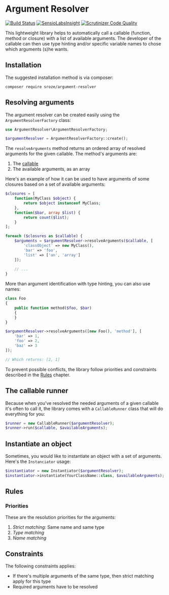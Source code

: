 # Argument Resolver

[![Build Status](https://travis-ci.org/sroze/ArgumentResolver.svg?branch=master)](https://travis-ci.org/sroze/ArgumentResolver)
[![SensioLabsInsight](https://insight.sensiolabs.com/projects/88e4a3f8-bc5e-44e2-84e4-5f8c514ad62f/mini.png)](https://insight.sensiolabs.com/projects/88e4a3f8-bc5e-44e2-84e4-5f8c514ad62f)
[![Scrutinizer Code Quality](https://scrutinizer-ci.com/g/sroze/ArgumentResolver/badges/quality-score.png?b=master)](https://scrutinizer-ci.com/g/sroze/ArgumentResolver/?branch=master)

This lightweight library helps to automatically call a callable (function, method or closure) with a list of
available arguments. The developer of the callable can then use type hinting and/or specific variable names
to chose which arguments (s)he wants.

## Installation

The suggested installation method is via composer:
```
composer require sroze/argument-resolver
```

## Resolving arguments

The argument resolver can be created easily using the `ArgumentResolverFactory` class:
```php
use ArgumentResolver\ArgumentResolverFactory;

$argumentResolver = ArgumentResolverFactory::create();
```

The `resolveArguments` method returns an ordered array of resolved arguments for the given callable. The method's arguments
are:

1. The [callable](http://php.net/manual/en/language.types.callable.php)
2. The available arguments, as an array

Here's an example of how it can be used to have arguments of some closures based on a set of available arguments:
```php
$closures = [
    function(MyClass $object) {
        return $object instanceof MyClass;
    },
    function($bar, array $list) {
        return count($list);
    }
];

foreach ($closures as $callable) {
    $arguments = $argumentResolver->resolveArguments($callable, [
        'classObject' => new MyClass(),
        'bar' => 'foo',
        'list' => ['an', 'array']
    ]);
    
    // ...
}
```

More than argument identification with type hinting, you can also use names:
```php
class Foo
{
    public function method($foo, $bar)
    {
    }
}

$argumentResolver->resolveArguments([new Foo(), 'method'], [
    'bar' => 1,
    'foo' => 2,
    'baz' => 3
]);

// Which returns: [2, 1]
```

To prevent possible conflicts, the library follow priorities and constraints described in the [Rules](#rules) chapter.

## The callable runner

Because when you've resolved the needed arguments of a given callable it's often to call it, the library comes with a
`CallableRunner` class that will do everything for you:

```php
$runner = new CallableRunner($argumentResolver);
$runner->run($callable, $availableArguments);
```

## Instantiate an object

Sometimes, you would like to instantiate an object with a set of arguments. Here's the `Instanciator` usage:
```php
$instantiator = new Instantiator($argumentResolver);
$instantiator->instantiate(YourClassName::class, $availableArguments);
```

## Rules

### Priorities

These are the resolution priorities for the arguments:

1. *Strict matching:* Same name and same type
2. *Type matching*
3. *Name matching*

## Constraints

The following constraints applies:

- If there's multiple arguments of the same type, then strict matching apply for this type
- Required arguments have to be resolved

